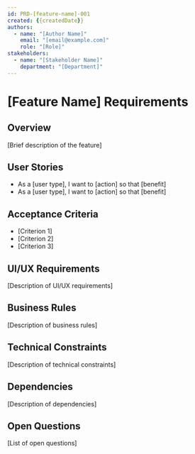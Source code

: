 ```yaml
---
id: PRD-[feature-name]-001
created: {{createdDate}}
authors:
  - name: "[Author Name]"
    email: "[email@example.com]"
    role: "[Role]"
stakeholders:
  - name: "[Stakeholder Name]"
    department: "[Department]"
---
```


# [Feature Name] Requirements <!-- STORY-001 -->

## Overview <!-- INFO-001 -->
[Brief description of the feature]

## User Stories <!-- STORY-002 -->
- As a [user type], I want to [action] so that [benefit]
- As a [user type], I want to [action] so that [benefit]

## Acceptance Criteria <!-- TEST-001 -->
- [Criterion 1]
- [Criterion 2]
- [Criterion 3]

## UI/UX Requirements <!-- REQ-001 -->
[Description of UI/UX requirements]

## Business Rules <!-- REQ-002 -->
[Description of business rules]

## Technical Constraints <!-- REQ-003 -->
[Description of technical constraints]

## Dependencies <!-- REQ-004 -->
[Description of dependencies]

## Open Questions <!-- INFO-002 -->
[List of open questions]